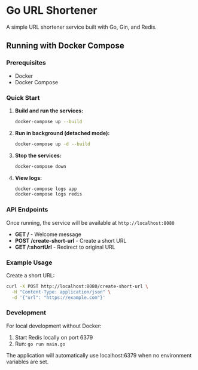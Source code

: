 # Go URL Shortener

A simple URL shortener service built with Go, Gin, and Redis.

## Running with Docker Compose

### Prerequisites

-   Docker
-   Docker Compose

### Quick Start

1. **Build and run the services:**

    ```bash
    docker-compose up --build
    ```

2. **Run in background (detached mode):**

    ```bash
    docker-compose up -d --build
    ```

3. **Stop the services:**

    ```bash
    docker-compose down
    ```

4. **View logs:**
    ```bash
    docker-compose logs app
    docker-compose logs redis
    ```

### API Endpoints

Once running, the service will be available at `http://localhost:8080`

-   **GET /** - Welcome message
-   **POST /create-short-url** - Create a short URL
-   **GET /:shortUrl** - Redirect to original URL

### Example Usage

Create a short URL:

```bash
curl -X POST http://localhost:8080/create-short-url \
  -H "Content-Type: application/json" \
  -d '{"url": "https://example.com"}'
```

### Development

For local development without Docker:

1. Start Redis locally on port 6379
2. Run: `go run main.go`

The application will automatically use localhost:6379 when no environment variables are set.
